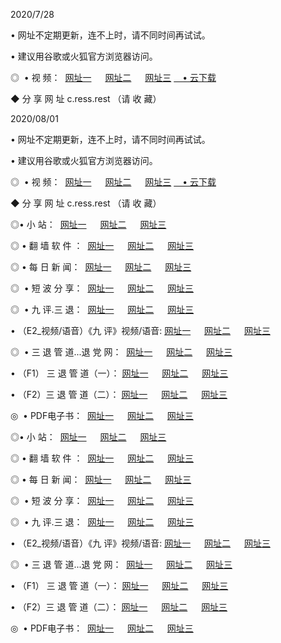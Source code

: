 <p>2020/7/28
<p>• 网址不定期更新，连不上时，请不同时间再试试。
<p>• 建议用谷歌或火狐官方浏览器访问。
<p>◎  • 视 频： 
<a href="http://tcq.fasoclash.com/" target="_blank">网址一</a> 　 
<a href="http://tbq.fasoclash.com/" target="_blank">网址二</a> 　 
<a href="http://taq.fasoclash.com/b.html" target="_blank">网址三</a>
<a href="https://disk.yandex.ru/d/wIUK0uxc3Gk4Ng" target="_blank">　• 云下载 </a></p>
<p>◆ 分 享 网 址  c.ress.rest   （请 收 藏） </p><p>2020/08/01
<p>• 网址不定期更新，连不上时，请不同时间再试试。
<p>• 建议用谷歌或火狐官方浏览器访问。
<p>◎  • 视 频： 
<a href="http://tcr.fasoclash.com/" target="_blank">网址一</a> 　 
<a href="http://tbr.fasoclash.com/" target="_blank">网址二</a> 　 
<a href="http://tar.fasoclash.com/b.html" target="_blank">网址三</a>
<a href="https://disk.yandex.ru/d/wIUK0uxc3Gk4Ng" target="_blank">　• 云下载 </a></p>
<p>◆ 分 享 网 址  c.ress.rest   （请 收 藏） </p>

<p>◎•  小 站：  
<a href="http://tcr.fasoclash.com/f.html" target="_blank">网址一</a> 　 
<a href="http://tbr.fasoclash.com/h.html" target="_blank">网址二</a> 　 
<a href="http://tar.fasoclash.com/k/" target="_blank">网址三</a></p><p>

<p>◎  • 翻 墙 软 件 ：  
<a href="http://tcr.fasoclash.com/ff/" target="_blank">网址一</a> 　 
<a href="http://tbr.fasoclash.com/s/read/a1_nd.html" target="_blank">网址二</a> 　 
<a href="http://tar.fasoclash.com/ff/index.html" target="_blank">网址三</a></p>
<p>◎  • 每 日 新 闻：  
<a href="http://tcr.fasoclash.com/day/" target="_blank">网址一</a> 　 
<a href="http://tbr.fasoclash.com/day/" target="_blank">网址二</a> 　 
<a href="http://tar.fasoclash.com/day/index.html" target="_blank">网址三</a></p>
<p>◎   • 短 波 分 享：  
<a href="http://tcr.fasoclash.com/h/" target="_blank">网址一</a> 　 
<a href="http://tar.fasoclash.com/h/" target="_blank">网址二</a> 　 
<a href="http://tbr.fasoclash.com/h/index.html" target="_blank">网址三</a></p>
<p>◎   • 九 评.三 退：  
<a href="http://tcr.fasoclash.com/t/" target="_blank">网址一</a> 　 
<a href="http://tar.fasoclash.com/v2/index.html" target="_blank">网址二</a> 　 
<a href="http://tbr.fasoclash.com/tt/index.html" target="_blank">网址三</a> 　</p>
<p>  • （E2_视频/语音）《九 评》视频/语音: 
<a href="http://tcr.fasoclash.com/7738.html" target="_blank">网址一</a> 　 
<a href="http://tar.fasoclash.com/7614.html" target="_blank">网址二</a> 　 
<a href="http://tbr.fasoclash.com/7633.html" target="_blank">网址三</a></p>
<p>◎   • 三 退 管 道...退 党 网：  
<a href="http://tcr.fasoclash.com/go/td1.html" target="_blank">网址一</a> 　 
<a href="http://tar.fasoclash.com/go/td2.html" target="_blank">网址二</a> 　 
<a href="http://tbr.fasoclash.com/go/td3.html" target="_blank">网址三</a></p>
<p>  • （F1） 三 退 管 道（一）： 
<a href="http://tcr.fasoclash.com/dd/" target="_blank">网址一</a> 　 
<a href="http://tar.fasoclash.com/s/read/a1_tdx.html" target="_blank">网址二</a> 　 
<a href="http://tbr.fasoclash.com/dd/" target="_blank">网址三</a></p>
<p>  • （F2）三 退 管 道（二）： 
<a href="http://tar.fasoclash.com/d/" target="_blank">网址一</a> 　 
<a href="http://tcr.fasoclash.com/d/index.html" target="_blank">网址二</a> 　 
<a href="http://tbr.fasoclash.com/d/" target="_blank">网址三</a></p>
<p>◎   • PDF电子书：  
<a href="http://tcr.fasoclash.com/p/" target="_blank">网址一</a> 　 
<a href="http://tbr.fasoclash.com/p/index.html" target="_blank">网址二</a> 　 
<a href="http://tar.fasoclash.com/p/" target="_blank">网址三</a></p>


<p>◎•  小 站：  
<a href="http://tcq.fasoclash.com/f.html" target="_blank">网址一</a> 　 
<a href="http://tbq.fasoclash.com/h.html" target="_blank">网址二</a> 　 
<a href="http://taq.fasoclash.com/k/" target="_blank">网址三</a></p><p>

<p>◎  • 翻 墙 软 件 ：  
<a href="http://tcq.fasoclash.com/ff/" target="_blank">网址一</a> 　 
<a href="http://tbq.fasoclash.com/s/read/a1_nd.html" target="_blank">网址二</a> 　 
<a href="http://taq.fasoclash.com/ff/index.html" target="_blank">网址三</a></p>
<p>◎  • 每 日 新 闻：  
<a href="http://tcq.fasoclash.com/day/" target="_blank">网址一</a> 　 
<a href="http://tbq.fasoclash.com/day/" target="_blank">网址二</a> 　 
<a href="http://taq.fasoclash.com/day/index.html" target="_blank">网址三</a></p>
<p>◎   • 短 波 分 享：  
<a href="http://tcq.fasoclash.com/h/" target="_blank">网址一</a> 　 
<a href="http://taq.fasoclash.com/h/" target="_blank">网址二</a> 　 
<a href="http://tbq.fasoclash.com/h/index.html" target="_blank">网址三</a></p>
<p>◎   • 九 评.三 退：  
<a href="http://tcq.fasoclash.com/t/" target="_blank">网址一</a> 　 
<a href="http://taq.fasoclash.com/v2/index.html" target="_blank">网址二</a> 　 
<a href="http://tbq.fasoclash.com/tt/index.html" target="_blank">网址三</a> 　</p>
<p>  • （E2_视频/语音）《九 评》视频/语音: 
<a href="http://tcq.fasoclash.com/7738.html" target="_blank">网址一</a> 　 
<a href="http://taq.fasoclash.com/7614.html" target="_blank">网址二</a> 　 
<a href="http://tbq.fasoclash.com/7633.html" target="_blank">网址三</a></p>
<p>◎   • 三 退 管 道...退 党 网：  
<a href="http://tcq.fasoclash.com/go/td1.html" target="_blank">网址一</a> 　 
<a href="http://taq.fasoclash.com/go/td2.html" target="_blank">网址二</a> 　 
<a href="http://tbq.fasoclash.com/go/td3.html" target="_blank">网址三</a></p>
<p>  • （F1） 三 退 管 道（一）： 
<a href="http://tcq.fasoclash.com/dd/" target="_blank">网址一</a> 　 
<a href="http://taq.fasoclash.com/s/read/a1_tdx.html" target="_blank">网址二</a> 　 
<a href="http://tbq.fasoclash.com/dd/" target="_blank">网址三</a></p>
<p>  • （F2）三 退 管 道（二）： 
<a href="http://taq.fasoclash.com/d/" target="_blank">网址一</a> 　 
<a href="http://tcq.fasoclash.com/d/index.html" target="_blank">网址二</a> 　 
<a href="http://tbq.fasoclash.com/d/" target="_blank">网址三</a></p>
<p>◎   • PDF电子书：  
<a href="http://tcq.fasoclash.com/p/" target="_blank">网址一</a> 　 
<a href="http://tbq.fasoclash.com/p/index.html" target="_blank">网址二</a> 　 
<a href="http://taq.fasoclash.com/p/" target="_blank">网址三</a></p>
